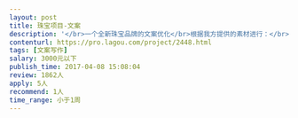 ```yaml
---                
layout: post       
title: 珠宝项目-文案           
description: '</br>一个全新珠宝品牌的文案优化</br>根据我方提供的素材进行：</br>-品牌故事、品牌简介撰写</br>-标语撰写</br>'     
contenturl: https://pro.lagou.com/project/2448.html      
tags: [文案写作]            
salary: 3000元以下          
publish_time: 2017-04-08 15:08:04         
review: 1862人                   
apply: 5人                   
recommend: 1人                   
time_range: 小于1周              
---                 
```

